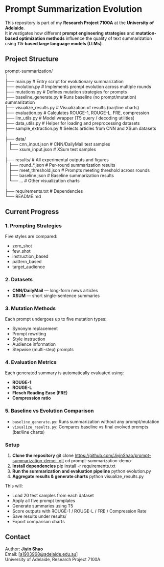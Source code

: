# Prompt Summarization Evolution

This repository is part of my **Research Project 7100A** at the **University of Adelaide**.  
It investigates how different **prompt engineering strategies** and **mutation-based optimization methods** influence the quality of text summarization using **T5-based large language models (LLMs)**.

## Project Structure

prompt-summarization/<br>
│<br>
├── main.py # Entry script for evolutionary summarization<br>
├── evolution.py # Implements prompt evolution across multiple rounds<br>
├── mutations.py # Defines mutation strategies for prompts<br>
├── baseline_generate.py # Runs baseline (no prompt/mutation) summarization<br>
├── visualize_results.py # Visualization of results (bar/line charts)<br>
├── evaluation.py # Calculates ROUGE-1, ROUGE-L, FRE, compression<br>
├── llm_utils.py # Model wrapper (T5 query / decoding utilities)<br>
├── data_utils.py # Helper for loading and preprocessing datasets<br>
├── sample_extraction.py # Selects articles from CNN and XSum datasets<br>
│<br>
├── data/<br>
│ ├── cnn_input.json # CNN/DailyMail test samples<br>
│ └── xsum_input.json # XSum test samples<br>
│<br>
├── results/ # All experimental outputs and figures<br>
│ ├── round_*.json # Per-round summarization results<br>
│ ├── meet_threshold.json # Prompts meeting threshold across rounds<br>
│ ├── baseline.json # Baseline summarization results<br>
│ └── ... # Other visualization charts<br>
│<br>
├── requirements.txt # Dependencies<br>
└── README.md<br>

## Current Progress
### 1. Prompting Strategies
Five styles are compared:
- zero_shot
- few_shot
- instruction_based
- pattern_based
- target_audience

### 2. Datasets
- **CNN/DailyMail** — long-form news articles  
- **XSUM** — short single-sentence summaries  

### 3. Mutation Methods
Each prompt undergoes up to five mutation types:
- Synonym replacement  
- Prompt rewriting  
- Style instruction  
- Audience information  
- Stepwise (multi-step) prompts  

### 4. Evaluation Metrics
Each generated summary is automatically evaluated using:
- **ROUGE-1**  
- **ROUGE-L**  
- **Flesch Reading Ease (FRE)**  
- **Compression ratio**

### 5. Baseline vs Evolution Comparison
- `baseline_generate.py`: Runs summarization without any prompt/mutation  
- `visualize_results.py`: Compares baseline vs final evolved prompts (bar/line charts)

### Setup

1. **Clone the repository**
   git clone https://github.com/JiyinShao/prompt-summarization-demo-.git
   cd prompt-summarization-demo-
2. **Install dependencies**
   pip install -r requirements.txt
3. **Run the summarization and evaluation pipeline**
   python evolution.py
4. **Aggregate results & generate charts**
   python visualize_results.py

This will:
 - Load 20 test samples from each dataset
 - Apply all five prompt templates
 - Generate summaries using T5
 - Score outputs with ROUGE-1 / ROUGE-L / FRE / Compression Rate
 - Save results under results/
 - Export comparison charts 

## Contact

Author: **Jiyin Shao**  
Email: [a1903968@adelaide.edu.au]  
University of Adelaide, Research Project 7100A
